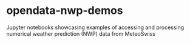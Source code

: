 # opendata-nwp-demos
Jupyter notebooks showcasing examples of accessing and processing numerical weather prediction (NWP) data from MeteoSwiss
